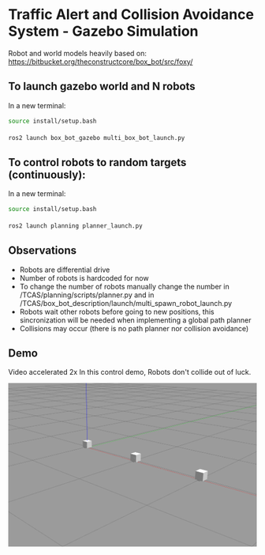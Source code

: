 # Traffic Alert and Collision Avoidance System - Gazebo Simulation

Robot and world models heavily based on: https://bitbucket.org/theconstructcore/box_bot/src/foxy/

## To launch gazebo world and N robots

In a new terminal:
```sh
source install/setup.bash

ros2 launch box_bot_gazebo multi_box_bot_launch.py
```

## To control robots to random targets (continuously):

In a new terminal:

```sh
source install/setup.bash

ros2 launch planning planner_launch.py
```

## Observations

- Robots are differential drive
- Number of robots is hardcoded for now
- To change the number of robots manually change the number in /TCAS/planning/scripts/planner.py and in /TCAS/box_bot_description/launch/multi_spawn_robot_launch.py
- Robots wait other robots before going to new positions, this sincronization will be needed when implementing a global path planner
- Collisions may occur (there is no path planner nor collision avoidance)

## Demo

Video accelerated 2x
In this control demo, Robots don't collide out of luck.

[![CONTROL DEMO](https://github.com/ReyeTech/TCAS/blob/37609850ab5f0766d37741fe33248968ab12472f/gazebo_multiagent.png)](https://youtu.be/9uNMXVPop8Q)
